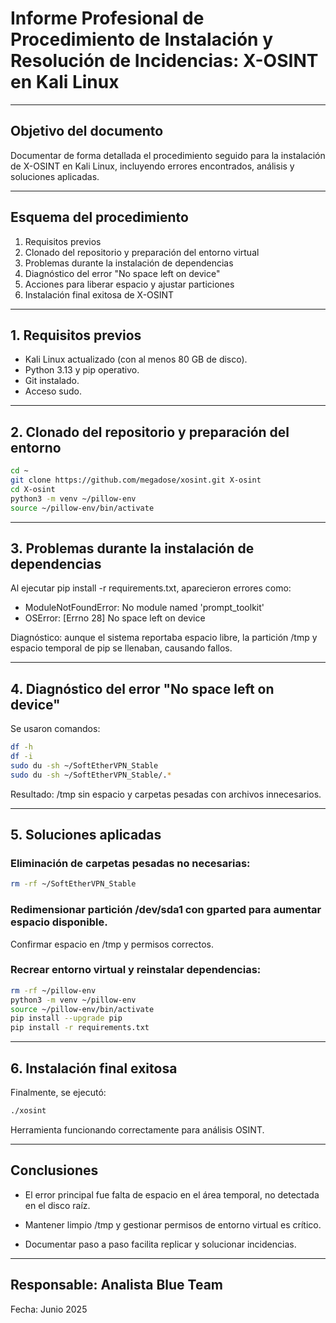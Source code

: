 # Informe Profesional de Procedimiento de Instalación y Resolución de Incidencias: X-OSINT en Kali Linux

---

## Objetivo del documento

Documentar de forma detallada el procedimiento seguido para la instalación de X-OSINT en Kali Linux, incluyendo errores encontrados, análisis y soluciones aplicadas.

---

## Esquema del procedimiento

1. Requisitos previos  
2. Clonado del repositorio y preparación del entorno virtual  
3. Problemas durante la instalación de dependencias  
4. Diagnóstico del error "No space left on device"  
5. Acciones para liberar espacio y ajustar particiones  
6. Instalación final exitosa de X-OSINT  

---

## 1. Requisitos previos

- Kali Linux actualizado (con al menos 80 GB de disco).  
- Python 3.13 y pip operativo.  
- Git instalado.  
- Acceso sudo.

---

## 2. Clonado del repositorio y preparación del entorno

```bash
cd ~
git clone https://github.com/megadose/xosint.git X-osint
cd X-osint
python3 -m venv ~/pillow-env
source ~/pillow-env/bin/activate
```

---

## 3. Problemas durante la instalación de dependencias

Al ejecutar pip install -r requirements.txt, aparecieron errores como:

- ModuleNotFoundError: No module named 'prompt_toolkit'
- OSError: [Errno 28] No space left on device

Diagnóstico: aunque el sistema reportaba espacio libre, la partición /tmp y espacio temporal de pip se llenaban, causando fallos.

---

## 4. Diagnóstico del error "No space left on device"

Se usaron comandos:

```bash
df -h
df -i
sudo du -sh ~/SoftEtherVPN_Stable
sudo du -sh ~/SoftEtherVPN_Stable/.*
```

Resultado: /tmp sin espacio y carpetas pesadas con archivos innecesarios.

---

## 5. Soluciones aplicadas

### Eliminación de carpetas pesadas no necesarias:

```bash
rm -rf ~/SoftEtherVPN_Stable
```

### Redimensionar partición /dev/sda1 con gparted para aumentar espacio disponible.

Confirmar espacio en /tmp y permisos correctos.

### Recrear entorno virtual y reinstalar dependencias:

```bash
rm -rf ~/pillow-env
python3 -m venv ~/pillow-env
source ~/pillow-env/bin/activate
pip install --upgrade pip
pip install -r requirements.txt
```

---

## 6. Instalación final exitosa

Finalmente, se ejecutó:

```bash
./xosint
```

Herramienta funcionando correctamente para análisis OSINT.

---

## Conclusiones

- El error principal fue falta de espacio en el área temporal, no detectada en el disco raíz.

- Mantener limpio /tmp y gestionar permisos de entorno virtual es crítico.

- Documentar paso a paso facilita replicar y solucionar incidencias.

---

## Responsable: Analista Blue Team
Fecha: Junio 2025
